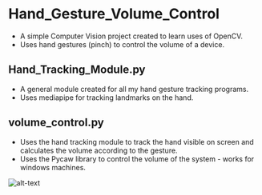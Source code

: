 # Hand_Gesture_Volume_Control
* A simple Computer Vision project created to learn uses of OpenCV.
* Uses hand gestures (pinch) to control the volume of a device.

## Hand_Tracking_Module.py
* A general module created for all my hand gesture tracking programs.
* Uses mediapipe for tracking landmarks on the hand.

## volume_control.py
* Uses the hand tracking module to track the hand visible on screen and calculates the volume according to the gesture.
* Uses the Pycaw library to control the volume of the system - works for windows machines.

![alt-text](https://github.com/Rai-Sama/Hand_Gesture_Volume_Control/blob/master/Demo.gif)

